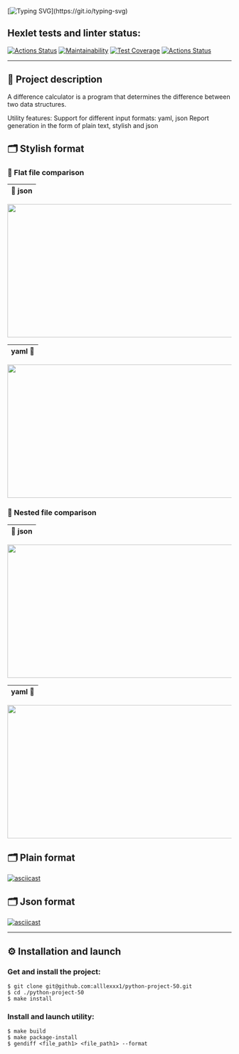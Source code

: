 [![Typing SVG](https://readme-typing-svg.demolab.com?font=Righteous&size=30&color=B81D5F&repeat=false&vCenter=false&width=435&lines=Project+'Difference+Calculator')](https://git.io/typing-svg)

## Hexlet tests and linter status:
[![Actions Status](https://github.com/alllexxx1/python-project-50/workflows/hexlet-check/badge.svg)](https://github.com/alllexxx1/python-project-50/actions)
[![Maintainability](https://api.codeclimate.com/v1/badges/60d97c62096e69f4802f/maintainability)](https://codeclimate.com/github/alllexxx1/python-project-50/maintainability)
[![Test Coverage](https://api.codeclimate.com/v1/badges/60d97c62096e69f4802f/test_coverage)](https://codeclimate.com/github/alllexxx1/python-project-50/test_coverage)
[![Actions Status](https://github.com/alllexxx1/python-project-50/workflows/CI/badge.svg)](https://github.com/alllexxx1/python-project-50/actions)

----

## 📎 Project description
A difference calculator is a program that determines the difference between two data structures.

Utility features:
Support for different input formats: yaml, json
Report generation in the form of plain text, stylish and json

## 🗂 Stylish format

### 📎 Flat file comparison
| 📄 json |                                               
|:-------:|
<a href="https://asciinema.org/a/591277" target="_blank"><img src="https://asciinema.org/a/591277.svg" width="842" height="300" /></a>

| yaml 📃 |
|:-------:|
<a href="https://asciinema.org/a/591280" target="_blank"><img src="https://asciinema.org/a/591280.svg" width="842" height="300" /></a>

### 📎 Nested file comparison
| 📄 json |                                               
|:-------:|
<a href="https://asciinema.org/a/591282" target="_blank"><img src="https://asciinema.org/a/591282.svg" width="842" height="300" /></a>

| yaml 📃 |                                                  
|:-------:|
<a href="https://asciinema.org/a/591285" target="_blank"><img src="https://asciinema.org/a/591285.svg" width="842" height="300" /></a>

## 🗂 Plain format

[![asciicast](https://asciinema.org/a/591430.svg)](https://asciinema.org/a/591430)

## 🗂 Json format

[![asciicast](https://asciinema.org/a/591659.svg)](https://asciinema.org/a/591659)

---

## ⚙ Installation and launch

### Get and install the project:

```
$ git clone git@github.com:alllexxx1/python-project-50.git
$ cd ./python-project-50
$ make install
```

### Install and launch utility:

```
$ make build
$ make package-install
$ gendiff <file_path1> <file_path1> --format
```
